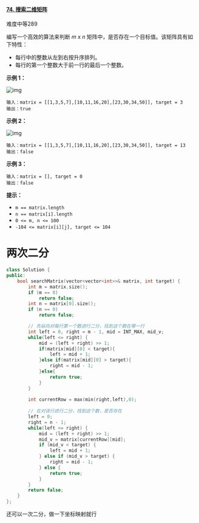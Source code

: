 #### [74. 搜索二维矩阵](https://leetcode-cn.com/problems/search-a-2d-matrix/)

难度中等289

编写一个高效的算法来判断 *m* x *n* 矩阵中，是否存在一个目标值。该矩阵具有如下特性：

- 每行中的整数从左到右按升序排列。
- 每行的第一个整数大于前一行的最后一个整数。

 

**示例 1：**

![img](https://assets.leetcode.com/uploads/2020/10/05/mat.jpg)

```
输入：matrix = [[1,3,5,7],[10,11,16,20],[23,30,34,50]], target = 3
输出：true
```

**示例 2：**

![img](https://assets.leetcode-cn.com/aliyun-lc-upload/uploads/2020/11/25/mat2.jpg)

```
输入：matrix = [[1,3,5,7],[10,11,16,20],[23,30,34,50]], target = 13
输出：false
```

**示例 3：**

```
输入：matrix = [], target = 0
输出：false
```

 

**提示：**

- `m == matrix.length`
- `n == matrix[i].length`
- `0 <= m, n <= 100`
- `-104 <= matrix[i][j], target <= 104`



# 两次二分

```c++
class Solution {
public:
    bool searchMatrix(vector<vector<int>>& matrix, int target) {
        int m = matrix.size();
        if (m == 0)
            return false;
        int n = matrix[0].size();
        if (n == 0)
            return false;

        // 先纵向对每行第一个数进行二分，找到这个数在哪一行
        int left = 0, right = m - 1, mid = INT_MAX, mid_v;
        while(left <= right) {
            mid = (left + right) >> 1;
            if(matrix[mid][0] < target){
                left = mid + 1;
            }else if(matrix[mid][0] > target){
                right = mid - 1;
            }else{
                return true;
            }
        }
        
        int currentRow = max(min(right,left),0);
        
        // 在对该行进行二分，找到这个数，是否存在
        left = 0;
        right = n - 1;
        while(left <= right) {
            mid = (left + right) >> 1;
            mid_v = matrix[currentRow][mid];
            if (mid_v < target) {
                left = mid + 1;
            } else if (mid_v > target) {
                right = mid - 1;
            } else {
                return true;
            }
        }
        return false;
    } 
};
```



还可以一次二分，做一下坐标映射就行